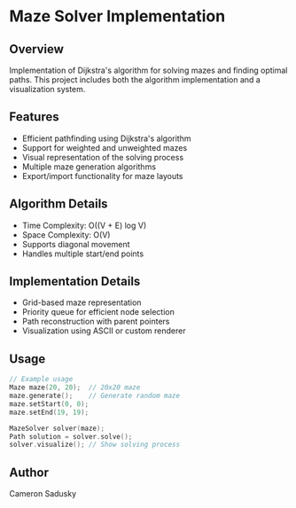 # Maze Solver Implementation

## Overview
Implementation of Dijkstra's algorithm for solving mazes and finding optimal paths. This project includes both the algorithm implementation and a visualization system.

## Features
- Efficient pathfinding using Dijkstra's algorithm
- Support for weighted and unweighted mazes
- Visual representation of the solving process
- Multiple maze generation algorithms
- Export/import functionality for maze layouts

## Algorithm Details
- Time Complexity: O((V + E) log V)
- Space Complexity: O(V)
- Supports diagonal movement
- Handles multiple start/end points

## Implementation Details
- Grid-based maze representation
- Priority queue for efficient node selection
- Path reconstruction with parent pointers
- Visualization using ASCII or custom renderer

## Usage
```cpp
// Example usage
Maze maze(20, 20);  // 20x20 maze
maze.generate();    // Generate random maze
maze.setStart(0, 0);
maze.setEnd(19, 19);

MazeSolver solver(maze);
Path solution = solver.solve();
solver.visualize(); // Show solving process
```

## Author
Cameron Sadusky 